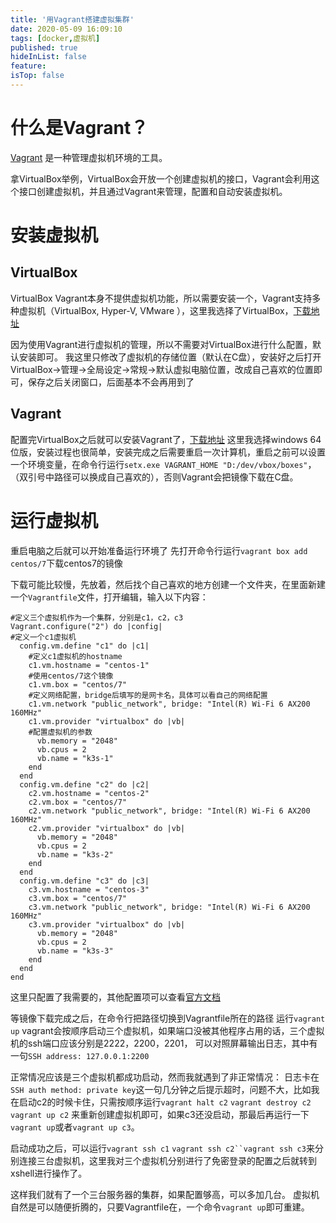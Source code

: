 ```yaml
---
title: '用Vagrant搭建虚拟集群'
date: 2020-05-09 16:09:10
tags: [docker,虚拟机]
published: true
hideInList: false
feature: 
isTop: false
---
```

# 什么是Vagrant？
<a href="https://www.vagrantup.com/intro/index.html" target="_blank">Vagrant</a> 是一种管理虚拟机环境的工具。

拿VirtualBox举例，VirtualBox会开放一个创建虚拟机的接口，Vagrant会利用这个接口创建虚拟机，并且通过Vagrant来管理，配置和自动安装虚拟机。


# 安装虚拟机
## VirtualBox
VirtualBox
Vagrant本身不提供虚拟机功能，所以需要安装一个，Vagrant支持多种虚拟机（VirtualBox, Hyper-V, VMware ），这里我选择了VirtualBox，<a href="https://www.virtualbox.org/wiki/Downloads" target="_blank">下载地址</a>

因为使用Vagrant进行虚拟机的管理，所以不需要对VirtualBox进行什么配置，默认安装即可。
我这里只修改了虚拟机的存储位置（默认在C盘），安装好之后打开VirtualBox->管理->全局设定->常规->默认虚拟电脑位置，改成自己喜欢的位置即可，保存之后关闭窗口，后面基本不会再用到了


## Vagrant
配置完VirtualBox之后就可以安装Vagrant了，<a href="https://www.vagrantup.com/downloads.html" target="_blank">下载地址</a>
这里我选择windows 64位版，安装过程也很简单，安装完成之后需要重启一次计算机，重启之前可以设置一个环境变量，在命令行运行`setx.exe VAGRANT_HOME "D:/dev/vbox/boxes"`，（双引号中路径可以换成自己喜欢的），否则Vagrant会把镜像下载在C盘。

# 运行虚拟机
重启电脑之后就可以开始准备运行环境了
先打开命令行运行`vagrant box add centos/7`下载centos7的镜像

下载可能比较慢，先放着，然后找个自己喜欢的地方创建一个文件夹，在里面新建一个`Vagrantfile`文件，打开编辑，输入以下内容：
```
#定义三个虚拟机作为一个集群，分别是c1，c2，c3
Vagrant.configure("2") do |config|
#定义一个c1虚拟机
  config.vm.define "c1" do |c1|
    #定义c1虚拟机的hostname
    c1.vm.hostname = "centos-1"
    #使用centos/7这个镜像
    c1.vm.box = "centos/7"
    #定义网络配置，bridge后填写的是网卡名，具体可以看自己的网络配置
    c1.vm.network "public_network", bridge: "Intel(R) Wi-Fi 6 AX200 160MHz"
    c1.vm.provider "virtualbox" do |vb|
    #配置虚拟机的参数
      vb.memory = "2048"
      vb.cpus = 2
      vb.name = "k3s-1"
    end
  end
  config.vm.define "c2" do |c2|
    c2.vm.hostname = "centos-2"
    c2.vm.box = "centos/7"
    c2.vm.network "public_network", bridge: "Intel(R) Wi-Fi 6 AX200 160MHz"
    c2.vm.provider "virtualbox" do |vb|
      vb.memory = "2048"
      vb.cpus = 2
      vb.name = "k3s-2"
    end
  end
  config.vm.define "c3" do |c3|
    c3.vm.hostname = "centos-3"
    c3.vm.box = "centos/7"
    c3.vm.network "public_network", bridge: "Intel(R) Wi-Fi 6 AX200 160MHz"
    c3.vm.provider "virtualbox" do |vb|
      vb.memory = "2048"
      vb.cpus = 2
      vb.name = "k3s-3"
    end
  end
end
 ```
 这里只配置了我需要的，其他配置项可以查看<a href="https://www.vagrantup.com/docs/index.html" target="_blank">官方文档</a>

等镜像下载完成之后，在命令行把路径切换到Vagrantfile所在的路径
运行`vagrant up`
vagrant会按顺序启动三个虚拟机，如果端口没被其他程序占用的话，三个虚拟机的ssh端口应该分别是2222，2200，2201，
可以对照屏幕输出日志，其中有一句`SSH address: 127.0.0.1:2200`

正常情况应该是三个虚拟机都成功启动，然而我就遇到了非正常情况：
日志卡在`SSH auth method: private key`这一句几分钟之后提示超时，问题不大，比如我在启动c2的时候卡住，只需按顺序运行`vagrant halt c2` `vagrant destroy c2` `vagrant up c2` 来重新创建虚拟机即可，如果c3还没启动，那最后再运行一下`vagrant up`或者`vagrant up c3`。

启动成功之后，可以运行`vagrant ssh c1` `vagrant ssh c2``vagrant ssh c3`来分别连接三台虚拟机，这里我对三个虚拟机分别进行了免密登录的配置之后就转到xshell进行操作了。

这样我们就有了一个三台服务器的集群，如果配置够高，可以多加几台。
虚拟机自然是可以随便折腾的，只要Vagrantfile在，一个命令`vagrant up`即可重建。




